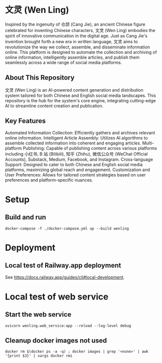 # 文灵 (Wen Ling)

Inspired by the ingenuity of 仓颉 (Cang Jie), an ancient Chinese figure celebrated for inventing Chinese characters, 文灵 (Wen Ling) embodies the spirit of innovative communication in the digital age. Just as Cang Jie's invention brought forth a new era in written language, 文灵 aims to revolutionize the way we collect, assemble, and disseminate information online. This platform is designed to automate the collection and archiving of online information, intelligently assemble articles, and publish them seamlessly across a wide range of social media platforms.

## About This Repository

文灵 (Wen Ling) is an AI-powered content generation and distribution system tailored for both Chinese and English social media landscapes. This repository is the hub for the system's core engine, integrating cutting-edge AI to streamline content creation and publication.

## Key Features

Automated Information Collection: Efficiently gathers and archives relevant online information.
Intelligent Article Assembly: Utilizes AI algorithms to assemble collected information into coherent and engaging articles.
Multi-platform Publishing: Capable of publishing content across various platforms including 小红书, B 站 (Bilibili), 知乎 (Zhihu), 微信公众号 (WeChat Official Accounts), Substack, Medium, Facebook, and Instagram.
Cross-language Support: Designed to cater to both Chinese and English social media platforms, maximizing global reach and engagement.
Customization and User Preferences: Allows for tailored content strategies based on user preferences and platform-specific nuances.

# Setup
## Build and run
```
docker-compose -f ./docker-compose.yml up --build wenling
```

# Deployment
## Local test of Railway.app deployment
See https://docs.railway.app/guides/cli#local-development.

# Local test of web service

## Start the web service

```
uvicorn wenling.web_service:app --reload --log-level debug
```


## Cleanup docker images not used
```
docker rm $(docker ps -a -q) ; docker images | grep '<none>' | awk '{print $3}' | xargs docker rmi
```